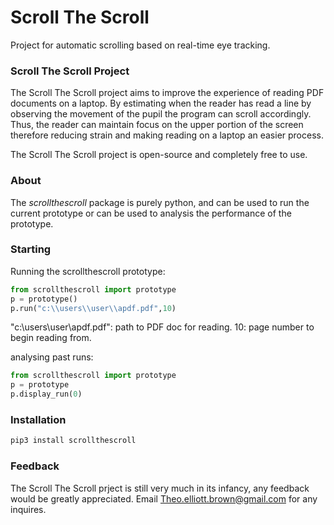 # Scroll The Scroll
Project for automatic scrolling based on real-time eye tracking.
### Scroll The Scroll Project
The Scroll The Scroll project aims to improve the experience of reading PDF documents on a laptop. By estimating when the reader has read a line by observing the movement of the pupil the program can scroll accordingly. Thus, the reader can maintain focus on the upper portion of the screen therefore reducing strain and making reading on a laptop an easier process.

The Scroll The Scroll project is open-source and completely free to use.

### About
The *scrollthescroll* package is purely python, and can be used to run the current prototype or can be used to analysis the performance of the prototype.

### Starting
Running the scrollthescroll prototype:
```python
from scrollthescroll import prototype
p = prototype()
p.run("c:\\users\\user\\apdf.pdf",10)
```
"c:\\users\\user\\apdf.pdf": path to PDF doc for reading.
10: page number to begin reading from.

analysing past runs:
```python
from scrollthescroll import prototype
p = prototype
p.display_run(0)
```

### Installation
```bash
pip3 install scrollthescroll
```

### Feedback
The Scroll The Scroll prject is still very much in its infancy, any feedback would be greatly appreciated. Email Theo.elliott.brown@gmail.com for any inquires.